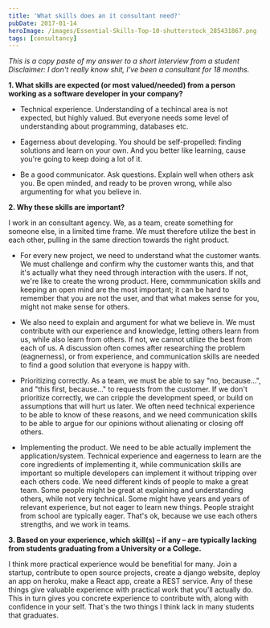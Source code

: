 ```yaml
---
title: 'What skills does an it consultant need?'
pubDate: 2017-01-14
heroImage: /images/Essential-Skills-Top-10-shutterstock_285431867.png
tags: [consultancy]
---
```


_This is a copy paste of my answer to a short interview from a student_ _Disclaimer: I don't really know shit, I've been a consultant for 18 months._

**1. What skills are expected (or most valued/needed) from a person working as a software developer in your company?**

- Technical experience. Understanding of a techincal area is not expected, but highly valued. But everyone needs some level of understanding about programming, databases etc.

- Eagerness about developing. You should be self-propelled: finding solutions and learn on your own. And you better like learning, cause you're going to keep doing a lot of it.

- Be a good communicator. Ask questions. Explain well when others ask you. Be open minded, and ready to be proven wrong, while also argumenting for what you believe in.

**2. Why these skills are important?**

I work in an consultant agency. We, as a team, create something for someone else, in a limited time frame. We must therefore utilize the best in each other, pulling in the same direction towards the right product.

- For every new project, we need to understand what the customer wants. We must challenge and confirm why the customer wants this, and that it's actually what they need through interaction with the users. If not, we're like to create the wrong product. Here, commmunication skills and keeping an open mind are the most important; it can be hard to remember that you are not the user, and that what makes sense for you, might not make sense for others.

- We also need to explain and argument for what we believe in. We must contribute with our experience and knowledge, letting others learn from us, while also learn from others. If not, we cannot utilize the best from each of us. A discussion often comes after researching the problem (eagnerness), or from experience, and communication skills are needed to find a good solution that everyone is happy with.

- Prioritizing correctly. As a team, we must be able to say "no, because...", and "this first, because..." to requests from the customer. If we don't prioritize correctly, we can cripple the development speed, or build on assumptions that will hurt us later. We often need technical experience to be able to know of these reasons, and we need communication skills to be able to argue for our opinions without alienating or closing off others.

- Implementing the product. We need to be able actually implement the application/system. Technical experience and eagerness to learn are the core ingredients of implementing it, while communication skills are important so multiple developers can implement it without tripping over each others code. We need different kinds of people to make a great team. Some people might be great at explaining and understanding others, while not very technical. Some might have years and years of relevant experience, but not eager to learn new things. People straight from school are typically eager. That's ok, because we use each others strengths, and we work in teams.

**3. Based on your experience, which skill(s) – if any – are typically lacking from students graduating from a University or a College.**

I think more practical experience would be benefitial for many. Join a startup, contribute to open source projects, create a django website, deploy an app on heroku, make a React app, create a REST service. Any of these things give valuable experience with practical work that you'll actually do. This in turn gives you concrete experience to contribute with, along with confidence in your self. That's the two things I think lack in many students that graduates.
